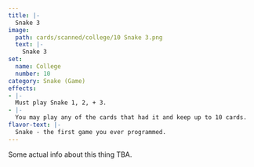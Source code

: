 ```yaml
---
title: |-
  Snake 3
image: 
  path: cards/scanned/college/10 Snake 3.png
  text: |-
    Snake 3
set:
  name: College
  number: 10
category: Snake (Game)
effects: 
- |-
  Must play Snake 1, 2, + 3.
- |-
  You may play any of the cards that had it and keep up to 10 cards.
flavor-text: |-
  Snake - the first game you ever programmed.
---
```

Some actual info about this thing TBA.
